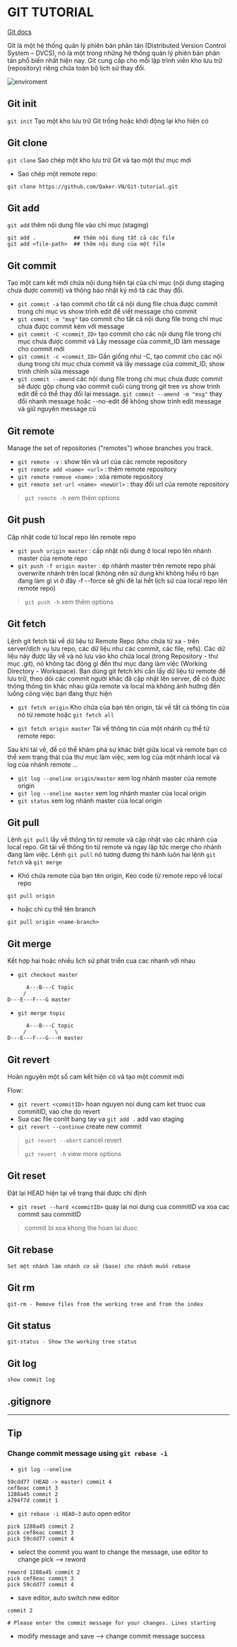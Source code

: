 # GIT TUTORIAL

[Git docs](https://git-scm.com/docs/)

Git là một hệ thống quản lý phiên bản phân tán (Distributed Version Control System – DVCS), nó là một trong những hệ thống quản lý phiên bản phân tán phổ biến nhất hiện nay. Git cung cấp cho mỗi lập trình viên kho lưu trữ (repository) riêng chứa toàn bộ lịch sử thay đổi.

![enviroment](./git-workflow.jpg)

## Git init

`git init` Tạo một kho lưu trữ Git trống hoặc khởi động lại kho hiện có

## Git clone

`git clone` Sao chép một kho lưu trử Git và tạo một thư mục mơi

* Sao chép một remote repo:
  
```text
git clone https://github.com/Qaker-VN/Git-tutorial.git
```

## Git add

`git add` thêm nội dung file vào chỉ mục (staging)

```text
git add .            ## thêm nội dung tất cả các file
git add <file-path>  ## thêm nội dung của một file
```

## Git commit

Tạo một cam kết mới chứa nội dung hiện tại của chỉ mục (nội dung staging chưa được commit) và thông báo nhật ký mô tả các thay đổi.

* `git commit -a` tạo commit cho tất cả nội dung file chưa được commit trong chỉ mục vs show trình edit để viết message cho commit
* `git commit -m "msg"` tạo commit cho tất cả nội dung file trong chỉ mục chưa được commit kém với message
* `git commit -C <commit_ID>` tạo commit cho các nội dung file trong chi mục chưa được commit và Lấy message của commit_ID làm message cho commit mới
* `git commit -c <commit_ID>` Gần giống như -C, tạo commit cho các nội dung trong chi mục chưa commit và lấy message của commit_ID, show trình chỉnh sửa message
* `git commit --amend` các nội dung file trong chi mục chưa được commit sẽ được gộp chung vào commit cuối cùng trong git tree vs show trình edit để có thể thay đổi lại message. `git commit --amend -m "msg"` thay đổi nhanh message hoặc --no-edit để không show trình edit message và giữ nguyên message cũ  

## Git remote

Manage the set of repositories ("remotes") whose branches you track.

* `git remote -v` : show tên và url của các remote repository
* `git remote add <name> <url>` : thêm remote repository
* `git remote remove <name>` : xóa remote repository
* `git remote set-url <name> <newUrl>` : thay đổi url của remote repository

> `git remote -h` xem thêm options

## Git push

Cập nhật code từ local repo lên remote repo

* `git push origin master` : cấp nhật nội dung ở local repo lên nhánh master của remote repo
* `git push -f origin master` : ép nhánh master trên remote repo phải overwrite nhánh trên local (không nên sử dung khi không hiểu rõ bạn đang làm gì vì ở đây -f --force sẽ ghi đè lại hết lịch sử của local repo lên remote repo)

> `git push -h` xem thêm options

## Git fetch

Lệnh git fetch tải về dữ liệu từ Remote Repo (kho chứa từ xa - trên server/dịch vụ lưu repo, các dữ liệu như các commit, các file, refs). Các dữ liệu này được lấy về và nó lưu vào kho chứa local (trong Repository - thư mục .git), nó không tác động gì đến thư mục đang làm việc (Working Directory - Workspace). Bạn dùng git fetch khi cần lấy dữ liệu từ remote để lưu trữ, theo dõi các commit người khác đã cập nhật lên server, để có được thông thông tin khác nhau giữa remote và local mà không ảnh hưởng đến luồng công việc bạn đang thực hiện

* `git fetch origin` Kho chứa của bạn tên origin, tải về tất cả thông tin của nó từ remote hoặc `git fetch all`

* `git fetch origin master` Tải về thông tin của một nhánh cụ thể từ remote repo:

Sau khi tải về, để có thể khám phá sự khác biệt giữa local và remote bạn có thể xem trạng thái của thư mục làm việc, xem log của một nhánh local và log của nhánh remote ...

* `git log --oneline origin/master` xem log nhánh master của remote origin
* `git log --oneline master`        xem log nhánh master của local origin
* `git status`                      xem log nhánh master của local origin

## Git pull

Lệnh `git pull` lấy về thông tin từ remote và cập nhật vào các nhánh của local repo. Git tải về thông tin từ remote và ngay lập tức merge cho nhánh đang làm việc. Lệnh `git pull` nó tương đương thi hành luôn hai lệnh `git fetch` và `git merge`

* Khó chứa remote của bạn tên origin, Kéo code từ remote repo về local repo

```text
git pull origin
```

* hoặc chỉ cụ thể tên branch

```text
git pull origin <name-branch>
```

## Git merge

Kết hợp hai hoặc nhiều lịch sử phát triển cua cac nhanh với nhau

* `git checkout master`

```text
      A---B---C topic
     /
D---E---F---G master
```

* `git merge topic`

```text
      A---B---C topic
     /         \
D---E---F---G---H master
```

## Git revert

Hoàn nguyên một số cam kết hiện có và tạo một commit mới

Flow:

* `git revert <commitID>` hoan nguyen noi dung cam ket truoc cua commitID, vao che do revert
* Sua cac file conlit bang tay va `git add .` add vao staging
* `git revert --continue` create new commit

> `git revert --abort` cancel revert
>
> `git revert -h` view more options

## Git reset

Đặt lại HEAD hiện tại về trạng thái được chỉ định

* `git reset --hard <commitID>` quay lai noi dung cua commitID va xoa cac commit sau commitID

> commit bi xoa khong the hoan lai duoc

## Git rebase

`Set một nhánh làm nhánh cơ sở (base) cho nhánh muốn rebase`

## Git rm

`git-rm - Remove files from the working tree and from the index`

## Git status

`git-status - Show the working tree status`

## Git log

`show commit log`

## .gitignore

---

## Tip

### Change commit message using `git rebase -i`

* `git log --oneline`

```text
59cdd77 (HEAD -> master) commit 4
cef8eac commit 3
1288a45 commit 2
a794f7d commit 1
```

* `git rebase -i HEAD~3` auto open editor

```text
pick 1288a45 commit 2
pick cef8eac commit 3
pick 59cdd77 commit 4
```

* select the commit you want to change the message, use editor to change pick --> reword

```text
reword 1288a45 commit 2
pick cef8eac commit 3
pick 59cdd77 commit 4
```

* save editor, auto switch new editor

```text
commit 2 

# Please enter the commit message for your changes. Lines starting
```

* modify message and save --> change commit message success
